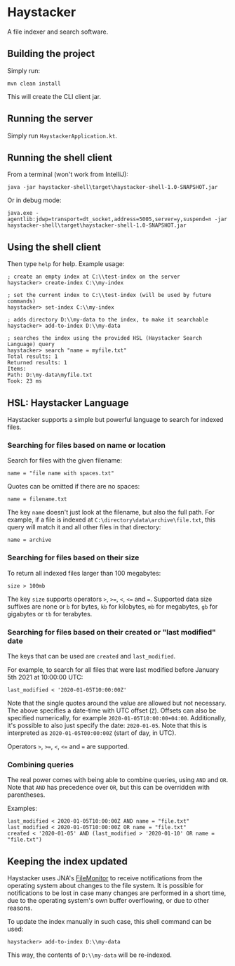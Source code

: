 # Haystacker

A file indexer and search software.

## Building the project

Simply run:

    mvn clean install
    
This will create the CLI client jar.

## Running the server

Simply run `HaystackerApplication.kt`.

## Running the shell client

From a terminal (won't work from IntelliJ):

    java -jar haystacker-shell\target\haystacker-shell-1.0-SNAPSHOT.jar
    
Or in debug mode:

    java.exe -agentlib:jdwp=transport=dt_socket,address=5005,server=y,suspend=n -jar haystacker-shell\target\haystacker-shell-1.0-SNAPSHOT.jar

## Using the shell client

Then type `help` for help. Example usage:

    ; create an empty index at C:\\test-index on the server
    haystacker> create-index C:\\my-index
    
    ; set the current index to C:\\test-index (will be used by future commands)
    haystacker> set-index C:\\my-index
    
    ; adds directory D:\\my-data to the index, to make it searchable
    haystacker> add-to-index D:\\my-data
    
    ; searches the index using the provided HSL (Haystacker Search Language) query
    haystacker> search "name = myfile.txt"
    Total results: 1
    Returned results: 1
    Items:
    Path: D:\my-data\myfile.txt
    Took: 23 ms

## HSL: Haystacker Language

Haystacker supports a simple but powerful language to search for indexed files.

### Searching for files based on name or location

Search for files with the given filename:

    name = "file name with spaces.txt"

Quotes can be omitted if there are no spaces:

    name = filename.txt
    
The key `name` doesn't just look at the filename, but also the full path.
For example, if a file is indexed at `C:\directory\data\archive\file.txt`, this query will match it and all other files in that directory:

    name = archive
    
### Searching for files based on their size

To return all indexed files larger than 100 megabytes:

    size > 100mb
    
The key `size` supports operators `>`, `>=`, `<`, `<=` and `=`.
Supported data size suffixes are none or `b` for bytes, `kb` for kilobytes, `mb` for megabytes, `gb` for gigabytes or `tb` for terabytes.

### Searching for files based on their created or "last modified" date

The keys that can be used are `created` and `last_modified`.

For example, to search for all files that were last modified before January 5th 2021 at 10:00:00 UTC:

    last_modified < '2020-01-05T10:00:00Z'

Note that the single quotes around the value are allowed but not necessary.
The above specifies a date-time with UTC offset (`Z`). Offsets can also be specified numerically, for example `2020-01-05T10:00:00+04:00`.
Additionally, it's possible to also just specify the date: `2020-01-05`. Note that this is interpreted as `2020-01-05T00:00:00Z` (start of day, in UTC).

Operators `>`, `>=`, `<`, `<=` and `=` are supported.

### Combining queries

The real power comes with being able to combine queries, using `AND` and `OR`. Note that `AND` has precedence over `OR`, but this can be overridden with parentheses.

Examples:

    last_modified < 2020-01-05T10:00:00Z AND name = "file.txt"
    last_modified < 2020-01-05T10:00:00Z OR name = "file.txt"
    created < '2020-01-05' AND (last_modified > '2020-01-10' OR name = "file.txt")
    
## Keeping the index updated

Haystacker uses JNA's [FileMonitor](https://github.com/java-native-access/jna/blob/master/www/PlatformLibrary.md) to receive notifications from the operating system about changes to the file system.
It is possible for notifications to be lost in case many changes are performed in a short time, due to the operating system's own buffer overflowing, or due to other reasons.

To update the index manually in such case, this shell command can be used:

    haystacker> add-to-index D:\\my-data
    
This way, the contents of `D:\\my-data` will be re-indexed.
